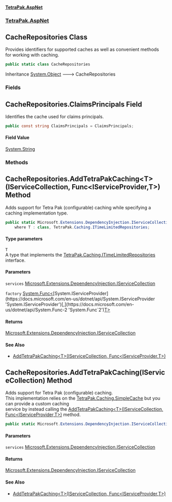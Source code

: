#### [TetraPak.AspNet](index.md 'index')
### [TetraPak.AspNet](TetraPak_AspNet.md 'TetraPak.AspNet')
## CacheRepositories Class
Provides identifiers for supported caches as well as convenient methods  
for working with caching.  
```csharp
public static class CacheRepositories
```

Inheritance [System.Object](https://docs.microsoft.com/en-us/dotnet/api/System.Object 'System.Object') &#129106; CacheRepositories  
### Fields
<a name='TetraPak_AspNet_CacheRepositories_ClaimsPrincipals'></a>
## CacheRepositories.ClaimsPrincipals Field
Identifies the cache used for claims principals.  
```csharp
public const string ClaimsPrincipals = ClaimsPrincipals;
```
#### Field Value
[System.String](https://docs.microsoft.com/en-us/dotnet/api/System.String 'System.String')
  
### Methods
<a name='TetraPak_AspNet_CacheRepositories_AddTetraPakCaching_T_(Microsoft_Extensions_DependencyInjection_IServiceCollection_System_Func_System_IServiceProvider_T_)'></a>
## CacheRepositories.AddTetraPakCaching&lt;T&gt;(IServiceCollection, Func&lt;IServiceProvider,T&gt;) Method
Adds support for Tetra Pak (configurable) caching while specifying a caching implementation type.  
```csharp
public static Microsoft.Extensions.DependencyInjection.IServiceCollection AddTetraPakCaching<T>(this Microsoft.Extensions.DependencyInjection.IServiceCollection services, System.Func<System.IServiceProvider,T> factory)
    where T : class, TetraPak.Caching.ITimeLimitedRepositories;
```
#### Type parameters
<a name='TetraPak_AspNet_CacheRepositories_AddTetraPakCaching_T_(Microsoft_Extensions_DependencyInjection_IServiceCollection_System_Func_System_IServiceProvider_T_)_T'></a>
`T`  
A type that implements the [TetraPak.Caching.ITimeLimitedRepositories](https://docs.microsoft.com/en-us/dotnet/api/TetraPak.Caching.ITimeLimitedRepositories 'TetraPak.Caching.ITimeLimitedRepositories') interface.   
  
#### Parameters
<a name='TetraPak_AspNet_CacheRepositories_AddTetraPakCaching_T_(Microsoft_Extensions_DependencyInjection_IServiceCollection_System_Func_System_IServiceProvider_T_)_services'></a>
`services` [Microsoft.Extensions.DependencyInjection.IServiceCollection](https://docs.microsoft.com/en-us/dotnet/api/Microsoft.Extensions.DependencyInjection.IServiceCollection 'Microsoft.Extensions.DependencyInjection.IServiceCollection')  
  
<a name='TetraPak_AspNet_CacheRepositories_AddTetraPakCaching_T_(Microsoft_Extensions_DependencyInjection_IServiceCollection_System_Func_System_IServiceProvider_T_)_factory'></a>
`factory` [System.Func&lt;](https://docs.microsoft.com/en-us/dotnet/api/System.Func-2 'System.Func`2')[System.IServiceProvider](https://docs.microsoft.com/en-us/dotnet/api/System.IServiceProvider 'System.IServiceProvider')[,](https://docs.microsoft.com/en-us/dotnet/api/System.Func-2 'System.Func`2')[T](TetraPak_AspNet_CacheRepositories.md#TetraPak_AspNet_CacheRepositories_AddTetraPakCaching_T_(Microsoft_Extensions_DependencyInjection_IServiceCollection_System_Func_System_IServiceProvider_T_)_T 'TetraPak.AspNet.CacheRepositories.AddTetraPakCaching&lt;T&gt;(Microsoft.Extensions.DependencyInjection.IServiceCollection, System.Func&lt;System.IServiceProvider,T&gt;).T')[&gt;](https://docs.microsoft.com/en-us/dotnet/api/System.Func-2 'System.Func`2')  
  
#### Returns
[Microsoft.Extensions.DependencyInjection.IServiceCollection](https://docs.microsoft.com/en-us/dotnet/api/Microsoft.Extensions.DependencyInjection.IServiceCollection 'Microsoft.Extensions.DependencyInjection.IServiceCollection')  
#### See Also
- [AddTetraPakCaching&lt;T&gt;(IServiceCollection, Func&lt;IServiceProvider,T&gt;)](TetraPak_AspNet_CacheRepositories.md#TetraPak_AspNet_CacheRepositories_AddTetraPakCaching_T_(Microsoft_Extensions_DependencyInjection_IServiceCollection_System_Func_System_IServiceProvider_T_) 'TetraPak.AspNet.CacheRepositories.AddTetraPakCaching&lt;T&gt;(Microsoft.Extensions.DependencyInjection.IServiceCollection, System.Func&lt;System.IServiceProvider,T&gt;)')
  
<a name='TetraPak_AspNet_CacheRepositories_AddTetraPakCaching(Microsoft_Extensions_DependencyInjection_IServiceCollection)'></a>
## CacheRepositories.AddTetraPakCaching(IServiceCollection) Method
Adds support for Tetra Pak (configurable) caching.  
This implementation relies on the [TetraPak.Caching.SimpleCache](https://docs.microsoft.com/en-us/dotnet/api/TetraPak.Caching.SimpleCache 'TetraPak.Caching.SimpleCache') but you can provide a custom caching  
service by instead calling the [AddTetraPakCaching&lt;T&gt;(IServiceCollection, Func&lt;IServiceProvider,T&gt;)](TetraPak_AspNet_CacheRepositories.md#TetraPak_AspNet_CacheRepositories_AddTetraPakCaching_T_(Microsoft_Extensions_DependencyInjection_IServiceCollection_System_Func_System_IServiceProvider_T_) 'TetraPak.AspNet.CacheRepositories.AddTetraPakCaching&lt;T&gt;(Microsoft.Extensions.DependencyInjection.IServiceCollection, System.Func&lt;System.IServiceProvider,T&gt;)') method.    
```csharp
public static Microsoft.Extensions.DependencyInjection.IServiceCollection AddTetraPakCaching(this Microsoft.Extensions.DependencyInjection.IServiceCollection services);
```
#### Parameters
<a name='TetraPak_AspNet_CacheRepositories_AddTetraPakCaching(Microsoft_Extensions_DependencyInjection_IServiceCollection)_services'></a>
`services` [Microsoft.Extensions.DependencyInjection.IServiceCollection](https://docs.microsoft.com/en-us/dotnet/api/Microsoft.Extensions.DependencyInjection.IServiceCollection 'Microsoft.Extensions.DependencyInjection.IServiceCollection')  
  
#### Returns
[Microsoft.Extensions.DependencyInjection.IServiceCollection](https://docs.microsoft.com/en-us/dotnet/api/Microsoft.Extensions.DependencyInjection.IServiceCollection 'Microsoft.Extensions.DependencyInjection.IServiceCollection')  
#### See Also
- [AddTetraPakCaching&lt;T&gt;(IServiceCollection, Func&lt;IServiceProvider,T&gt;)](TetraPak_AspNet_CacheRepositories.md#TetraPak_AspNet_CacheRepositories_AddTetraPakCaching_T_(Microsoft_Extensions_DependencyInjection_IServiceCollection_System_Func_System_IServiceProvider_T_) 'TetraPak.AspNet.CacheRepositories.AddTetraPakCaching&lt;T&gt;(Microsoft.Extensions.DependencyInjection.IServiceCollection, System.Func&lt;System.IServiceProvider,T&gt;)')
  
